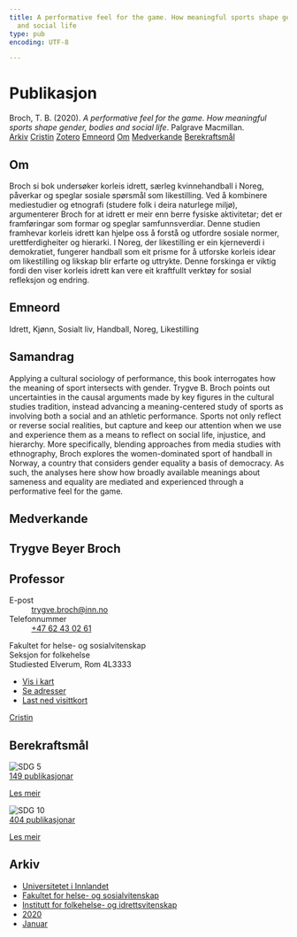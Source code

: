 ```yaml
---
title: A performative feel for the game. How meaningful sports shape gender, bodies
  and social life
type: pub
encoding: UTF-8

---
```

<h1>Publikasjon</h1>
<article id="csl-bib-container-BUDXSACL" class="csl-bib-container">
  <div class="csl-bib-body"> <div class="csl-entry">Broch, T. B. (2020). <i>A performative feel for the game. How meaningful sports shape gender, bodies and social life</i>. Palgrave Macmillan.</div> </div>
  <div class="csl-bib-buttons">
    <a href="#taxonomy-article-BUDXSACL" alt="archive" class="csl-bib-button">Arkiv</a>
    <a href="https://app.cristin.no/results/show.jsf?id=1774839" alt="Cristin" class="csl-bib-button">Cristin</a>
    <a href="http://zotero.org/groups/5881554/items/BUDXSACL" alt="Zotero" class="csl-bib-button">Zotero</a>
    <a href="#keywords-article-BUDXSACL" alt="keywords" class="csl-bib-button">Emneord</a>
    <a href="#about-article-BUDXSACL" alt="about_pub" class="csl-bib-button">Om</a>
    <a href="#contributors-article-BUDXSACL" alt="contributors" class="csl-bib-button">Medverkande</a>
    <a href="#sdg-article-BUDXSACL" alt="sdg" class="csl-bib-button">Berekraftsmål</a>
  </div>
  <div id="csl-bib-meta-container-BUDXSACL"></div>
</article>
<div id="csl-bib-meta-BUDXSACL" class="csl-bib-meta">
  <article id="about-article-BUDXSACL" class="about_pub-article">
    <h1>Om</h1>
    Broch si bok undersøker korleis idrett, særleg kvinnehandball i Noreg, påverkar og speglar sosiale spørsmål som likestilling. Ved å kombinere mediestudier og etnografi (studere folk i deira naturlege miljø), argumenterer Broch for at idrett er meir enn berre fysiske aktivitetar; det er framføringar som formar og speglar samfunnsverdiar. Denne studien framhevar korleis idrett kan hjelpe oss å forstå og utfordre sosiale normer, urettferdigheiter og hierarki. I Noreg, der likestilling er ein kjerneverdi i demokratiet, fungerer handball som eit prisme for å utforske korleis idear om likestilling og likskap blir erfarte og uttrykte. Denne forskinga er viktig fordi den viser korleis idrett kan vere eit kraftfullt verktøy for sosial refleksjon og endring.
  </article>
  <article id="keywords-article-BUDXSACL" class="keywords-article">
    <h1>Emneord</h1>
    Idrett, Kjønn, Sosialt liv, Handball, Noreg, Likestilling
  </article>
  <article id="abstract-article-BUDXSACL" class="abstract-article">
    <h1>Samandrag</h1>
    Applying a cultural sociology of performance, this book interrogates how the meaning of sport intersects with gender. Trygve B. Broch points out uncertainties in the causal arguments made by key figures in the cultural studies tradition, instead advancing a meaning-centered study of sports as involving both a social and an athletic performance. Sports not only reflect or reverse social realities, but capture and keep our attention when we use and experience them as a means to reflect on social life, injustice, and hierarchy. More specifically, blending approaches from media studies with ethnography, Broch explores the women-dominated sport of handball in Norway, a country that considers gender equality a basis of democracy. As such, the analyses here show how broadly available meanings about sameness and equality are mediated and experienced through a performative feel for the game.
  </article>
  <article id="contributors-article-BUDXSACL" class="contributors-article">
    <h1>Medverkande</h1>
    <div class="personas"> <div class="vrtx-hinn-person-card"> <div class="photo"> <i class="lar la-user-circle missing-person"></i> </div> <div class="info"> <hgroup><h1>Trygve Beyer Broch</h1> <h2>Professor</h2> </hgroup><dl> <dt>E-post</dt> <dd> <a href="mailto:trygve.broch@inn.no">trygve.broch@inn.no</a> </dd> <dt>Telefonnummer</dt> <dd><a href="tel:+4762430261"> +47 62 43 02 61 </a></dd> </dl> <p> Fakultet for helse- og sosialvitenskap<br> Seksjon for folkehelse<br> Studiested Elverum, Rom 4L3333 </p> <ul class="vrtx-hinn-links"> <li><a href="https://www.google.com/maps?q=60.88177,11.53669">Vis i kart</a></li> <li><a href="https://www.inn.no/finn-en-ansatt/trygve-broch.html#vrtx-hinn-addresses">Se adresser</a></li> <li><a href="https://www.inn.no/finn-en-ansatt/trygve-broch.html?vrtx=vcf">Last ned visittkort</a></li> </ul> </div> </div> <a href="https://app.cristin.no/persons/show.jsf?id=328623" alt="Cristin URL" class="personas-cristin">Cristin</a> </div>
  </article>
  <article id="sdg-article-BUDXSACL" class="sdg-article">
    <h1>Berekraftsmål</h1>
    <div class="sdg-container"><div id="sdg5" class="sdg">
        <img src="{{< params subfolder >}}images/sdg/sdg05_nn.png" class="image" alt="SDG 5">
        <div class="sdg-overlay">
          <a href="/nn/archive/?key=?sdg=5#archive" class="sdg-publication-count"><span>149</span> publikasjonar</a>
          <p><a href="https://fn.no/om-fn/fns-baerekraftsmaal/likestilling-mellom-kjoennene?lang=nno-NO" class="sdg-read-more">Les meir</a></p>
        </div>
      </div> <div id="sdg10" class="sdg">
        <img src="{{< params subfolder >}}images/sdg/sdg10_nn.png" class="image" alt="SDG 10">
        <div class="sdg-overlay">
          <a href="/nn/archive/?key=?sdg=10#archive" class="sdg-publication-count"><span>404</span> publikasjonar</a>
          <p><a href="https://fn.no/om-fn/fns-baerekraftsmaal/mindre-ulikhet?lang=nno-NO" class="sdg-read-more">Les meir</a></p>
        </div>
      </div></div>
  </article>
  <article id="taxonomy-article-BUDXSACL" class="taxonomy-article">
    <h1>Arkiv</h1>
    <ul>
      <li>
        <a href="/nn/archive/?key=3DCRN523">Universitetet i Innlandet</a>
      </li>
      <li>
        <a href="/nn/archive/?key=IDKFS3MX">Fakultet for helse- og sosialvitenskap</a>
      </li>
      <li>
        <a href="/nn/archive/?key=FJXE3Z8X">Institutt for folkehelse- og idrettsvitenskap</a>
      </li>
      <li>
        <a href="/nn/archive/?key=6ZJPMG9D">2020</a>
      </li>
      <li>
        <a href="/nn/archive/?key=VMNMBFHC">Januar</a>
      </li>
    </ul>
  </article>
</div>
